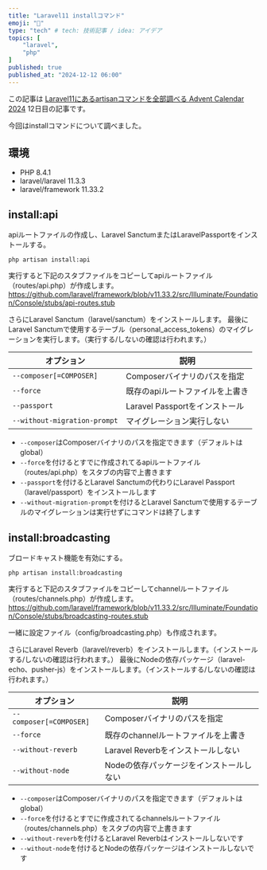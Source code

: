 ```yaml
---
title: "Laravel11 installコマンド"
emoji: "🍐"
type: "tech" # tech: 技術記事 / idea: アイデア
topics: [
    "laravel",
    "php"
]
published: true
published_at: "2024-12-12 06:00"
---
```


この記事は [Laravel11にあるartisanコマンドを全部調べる Advent Calendar 2024](https://adventar.org/calendars/10674) 12日目の記事です。

今回はinstallコマンドについて調べました。

## 環境

- PHP 8.4.1
- laravel/laravel 11.3.3
- laravel/framework 11.33.2

## install:api

apiルートファイルの作成し、Laravel SanctumまたはLaravelPassportをインストールする。

```
php artisan install:api
```

実行すると下記のスタブファイルをコピーしてapiルートファイル（routes/api.php）が作成します。
https://github.com/laravel/framework/blob/v11.33.2/src/Illuminate/Foundation/Console/stubs/api-routes.stub

さらにLaravel Sanctum（laravel/sanctum）をインストールします。
最後にLaravel Sanctumで使用するテーブル（personal_access_tokens）のマイグレーションを実行します。（実行する/しないの確認は行われます。）

| オプション | 説明 |
| --- | --- |
| `--composer[=COMPOSER]` | Composerバイナリのパスを指定 |
| `--force` | 既存のapiルートファイルを上書き |
| `--passport` | Laravel Passportをインストール |
| `--without-migration-prompt` | マイグレーション実行しない |

- `--composer`はComposerバイナリのパスを指定できます（デフォルトはglobal）
- `--force`を付けるとすでに作成されてるapiルートファイル（routes/api.php）をスタブの内容で上書きます
- `--passport`を付けるとLaravel Sanctumの代わりにLaravel Passport（laravel/passport）をインストールします
- `--without-migration-prompt`を付けるとLaravel Sanctumで使用するテーブルのマイグレーションは実行せずにコマンドは終了します

## install:broadcasting

ブロードキャスト機能を有効にする。

```
php artisan install:broadcasting
```

実行すると下記のスタブファイルをコピーしてchannelルートファイル（routes/channels.php）が作成します。
https://github.com/laravel/framework/blob/v11.33.2/src/Illuminate/Foundation/Console/stubs/broadcasting-routes.stub

一緒に設定ファイル（config/broadcasting.php）も作成されます。

さらにLaravel Reverb（laravel/reverb）をインストールします。（インストールする/しないの確認は行われます。）
最後にNodeの依存パッケージ（laravel-echo、pusher-js）をインストールします。（インストールする/しないの確認は行われます。）

| オプション | 説明 |
| --- | --- |
| `--composer[=COMPOSER]` | Composerバイナリのパスを指定 |
| `--force` | 既存のchannelルートファイルを上書き |
| `--without-reverb` | Laravel Reverbをインストールしない |
| `--without-node` | Nodeの依存パッケージをインストールしない |

- `--composer`はComposerバイナリのパスを指定できます（デフォルトはglobal）
- `--force`を付けるとすでに作成されてるchannelsルートファイル（routes/channels.php）をスタブの内容で上書きます
- `--without-reverb`を付けるとLaravel Reverbはインストールしないです
- `--without-node`を付けるとNodeの依存パッケージはインストールしないです